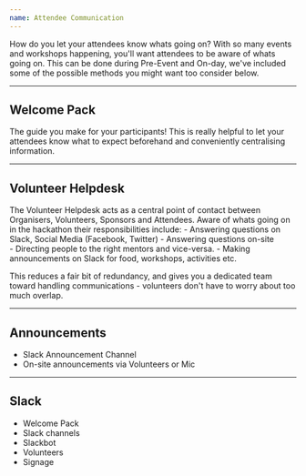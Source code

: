 ```yaml
---
name: Attendee Communication
---
```


How do you let your attendees know whats going on?  With so many events and workshops happening, you'll want attendees to be aware of whats going on.  This can be done during Pre-Event and On-day, we've included some of the possible methods you might want too consider below.


---
Welcome Pack
---

The guide you make for your participants!  This is really helpful to let your attendees know what to expect beforehand and conveniently centralising information.


---
Volunteer Helpdesk
---

The Volunteer Helpdesk acts as a central point of contact between Organisers, Volunteers, Sponsors and Attendees.  Aware of whats going on in the hackathon their responsibilities include:
	- Answering questions on Slack, Social Media (Facebook, Twitter)
	- Answering questions on-site	
	- Directing people to the right mentors and vice-versa.
	- Making announcements on Slack for food, workshops, activities etc.

This reduces a fair bit of redundancy, and gives you a dedicated team toward handling communications - volunteers don't have to worry about too much overlap.


---
Announcements
---

- Slack Announcement Channel
- On-site announcements via Volunteers or Mic


---
Slack
---



- Welcome Pack
- Slack channels
- Slackbot
- Volunteers
- Signage